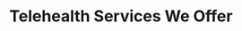 ---
title: Telehealth Services We Offer
bg_image: /assets/images/services.png
layout: services

services:
  - name: Individual Counseling
    image: /assets/images/individual-counseling.png
    description: Individual psychotherapy focus on you and your goals. Dr. Jones pushes you beyond your comfort zone to face the underlying stuff that keeps holding you back.

  - name: Children's Counseling
    image: /assets/images/children's-counseling.png
    description: Raising children can be beyond challenging. Whether it be depression, school problems, defiance, self-esteem, or blended family issues, a child having a counselor’s guidance in a safe environment can be the difference in helping them figure things out.

  - name: Parent Counseling and Education
    image: /assets/images/parent-counseling-and-education.png
    description: Effectively helping children, adolescents and their parents most often require a keen understanding of the family system. I can work to identify how each member of the family contributes to the problems presented and works to efficiently address hurting relationships and dysfunctional habits. I will frequently assist with discipline strategies and instruct parents on behavior modification techniques

ages:
  title: Ages
  description: Whether you are seeking treatment for yourself or your child, make sure the provider you chose is experienced and willing to work with that age group.  Ages groups we treat include
  lists: 
    - Preteens / Tweens (11 to 13)
    - Adolescents / Teenagers (14 to 19)
    - Adolescents / Teenagers (14 to 19)
    - Adults

teletherapyModels: 
  title: Teletherapy Models
  lists:
    - Cognitive Behavioral Therapy (CBT)
    - Trauma Therapy (TF-CBT)
    - Acceptance and Commitment Therapy (ACT) Coaching
    - Cognitive Behavioral Therapy (CBT)
    - Dialectical Behavior Therapy (DBT)
    - Emotionally Focused Therapy
    - Person-Centered (Rogerian)
    - Solution-Focused Brief Therapy
---